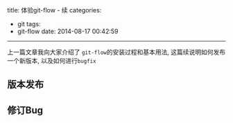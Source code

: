 title: 体验git-flow - 续
categories:
  - git
tags:
  - git-flow
date: 2014-08-17 00:42:59
---

上一篇文章我向大家介绍了 `git-flow`的安装过程和基本用法, 这篇续说明如何发布一个新版本, 以及如何进行`bugfix`


<!-- more -->


## 版本发布


## 修订Bug


